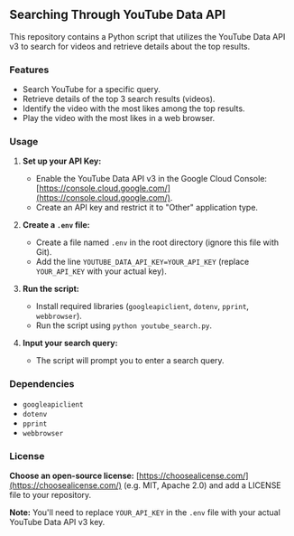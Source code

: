 ## Searching Through YouTube Data API

This repository contains a Python script that utilizes the YouTube Data API v3 to search for videos and retrieve details about the top results.

### Features

* Search YouTube for a specific query.
* Retrieve details of the top 3 search results (videos).
* Identify the video with the most likes among the top results.
* Play the video with the most likes in a web browser.

### Usage

1. **Set up your API Key:**

   * Enable the YouTube Data API v3 in the Google Cloud Console: [https://console.cloud.google.com/](https://console.cloud.google.com/).
   * Create an API key and restrict it to "Other" application type.

2. **Create a `.env` file:**

   * Create a file named `.env` in the root directory (ignore this file with Git).
   * Add the line `YOUTUBE_DATA_API_KEY=YOUR_API_KEY` (replace `YOUR_API_KEY` with your actual key).

3. **Run the script:**

   * Install required libraries (`googleapiclient`, `dotenv`, `pprint`, `webbrowser`).
   * Run the script using `python youtube_search.py`.

4. **Input your search query:**

   * The script will prompt you to enter a search query.

### Dependencies

* `googleapiclient`
* `dotenv`
* `pprint`
* `webbrowser`

### License

**Choose an open-source license:** [https://choosealicense.com/](https://choosealicense.com/) (e.g. MIT, Apache 2.0) and add a LICENSE file to your repository.

**Note:** You'll need to replace `YOUR_API_KEY` in the `.env` file with your actual YouTube Data API v3 key.

